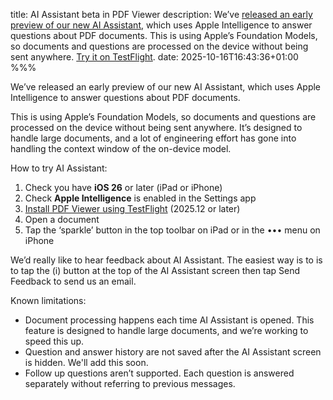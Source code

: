 title: AI Assistant beta in PDF Viewer
description: We’ve [released an early preview of our new AI Assistant](), which uses Apple Intelligence to answer questions about PDF documents. This is using Apple’s Foundation Models, so documents and questions are processed on the device without being sent anywhere. [Try it on TestFlight](https://testflight.apple.com/join/6IMUtZ8n/).
date: 2025-10-16T16:43:36+01:00
%%%

We’ve released an early preview of our new AI Assistant, which uses Apple Intelligence to answer questions about PDF documents.

This is using Apple’s Foundation Models, so documents and questions are processed on the device without being sent anywhere. It’s designed to handle large documents, and a lot of engineering effort has gone into handling the context window of the on-device model.

How to try AI Assistant:

1. Check you have **iOS 26** or later (iPad or iPhone)
2. Check **Apple Intelligence** is enabled in the Settings app
3. [Install PDF Viewer using TestFlight](https://testflight.apple.com/join/6IMUtZ8n/) (2025.12 or later)
4. Open a document
5. Tap the ‘sparkle’ button in the top toolbar on iPad or in the ••• menu on iPhone

We’d really like to hear feedback about AI Assistant. The easiest way is to is to tap the (i) button at the top of the AI Assistant screen then tap Send Feedback to send us an email.

Known limitations:

- Document processing happens each time AI Assistant is opened. This feature is designed to handle large documents, and we’re working to speed this up.
- Question and answer history are not saved after the AI Assistant screen is hidden. We'll add this soon.
- Follow up questions aren’t supported. Each question is answered separately without referring to previous messages.

